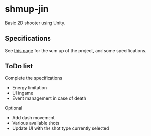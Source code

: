 # shmup-jin #
Basic 2D shooter using Unity.

## Specifications ##

See [this page](http://www.ensiie.fr/~guillaume.bouyer/JIN/GPFGEA/Schmup%202017-2018.pdf) for the sum up of the project, and some specifications.

## ToDo list ##

Complete the specifications
* Energy limitation
* UI ingame
* Event management in case of death


Optional 
* Add dash movement
* Various available shots
* Update UI with the shot type currently selected